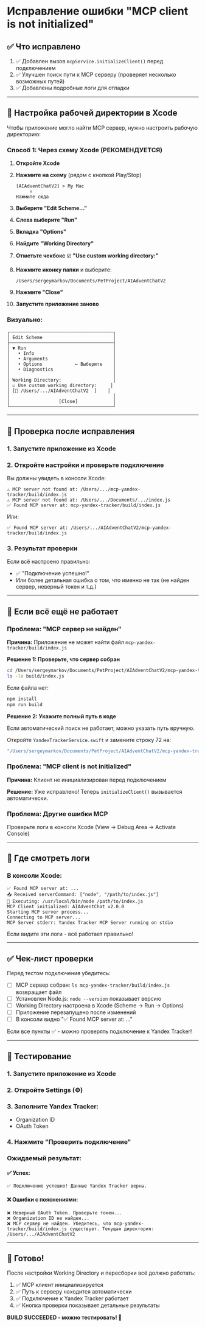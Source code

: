 # Исправление ошибки "MCP client is not initialized"

## ✅ Что исправлено

1. ✅ Добавлен вызов `mcpService.initializeClient()` перед подключением
2. ✅ Улучшен поиск пути к MCP серверу (проверяет несколько возможных путей)
3. ✅ Добавлены подробные логи для отладки

---

## 🔧 Настройка рабочей директории в Xcode

Чтобы приложение могло найти MCP сервер, нужно настроить рабочую директорию:

### Способ 1: Через схему Xcode (РЕКОМЕНДУЕТСЯ)

1. **Откройте Xcode**
2. **Нажмите на схему** (рядом с кнопкой Play/Stop)
   ```
   [AIAdventChatV2] > My Mac
        ↑
   Нажмите сюда
   ```

3. **Выберите "Edit Scheme..."**

4. **Слева выберите "Run"**

5. **Вкладка "Options"**

6. **Найдите "Working Directory"**

7. **Отметьте чекбокс** ☑️ **"Use custom working directory:"**

8. **Нажмите иконку папки** и выберите:
   ```
   /Users/sergeymarkov/Documents/PetProject/AIAdventChatV2
   ```

9. **Нажмите "Close"**

10. **Запустите приложение заново**

### Визуально:

```
┌──────────────────────────────────────┐
│ Edit Scheme                          │
├──────────────────────────────────────┤
│ ▼ Run                                │
│   • Info                             │
│   • Arguments                        │
│   • Options            ← Выберите    │
│   • Diagnostics                      │
│                                      │
│ Working Directory:                   │
│ ☑ Use custom working directory:     │
│ [📁 /Users/.../AIAdventChatV2  ]    │
│                                      │
│                  [Close]             │
└──────────────────────────────────────┘
```

---

## 🧪 Проверка после исправления

### 1. Запустите приложение из Xcode

### 2. Откройте настройки и проверьте подключение

Вы должны увидеть в консоли Xcode:
```
⚠️ MCP server not found at: /Users/.../mcp-yandex-tracker/build/index.js
⚠️ MCP server not found at: /Users/.../Documents/.../index.js
✅ Found MCP server at: mcp-yandex-tracker/build/index.js
```

Или:
```
✅ Found MCP server at: /Users/.../AIAdventChatV2/mcp-yandex-tracker/build/index.js
```

### 3. Результат проверки

Если всё настроено правильно:
- ✅ "Подключение успешно!"
- Или более детальная ошибка о том, что именно не так (не найден сервер, неверный токен и т.д.)

---

## 🐛 Если всё ещё не работает

### Проблема: "MCP сервер не найден"

**Причина:** Приложение не может найти файл `mcp-yandex-tracker/build/index.js`

**Решение 1: Проверьте, что сервер собран**
```bash
cd /Users/sergeymarkov/Documents/PetProject/AIAdventChatV2/mcp-yandex-tracker
ls -la build/index.js
```

Если файла нет:
```bash
npm install
npm run build
```

**Решение 2: Укажите полный путь в коде**

Если автоматический поиск не работает, можно указать путь вручную.

Откройте `YandexTrackerService.swift` и замените строку 72 на:
```swift
"/Users/sergeymarkov/Documents/PetProject/AIAdventChatV2/mcp-yandex-tracker/build/index.js",
```

### Проблема: "MCP client is not initialized"

**Причина:** Клиент не инициализирован перед подключением

**Решение:** Уже исправлено! Теперь `initializeClient()` вызывается автоматически.

### Проблема: Другие ошибки MCP

Проверьте логи в консоли Xcode (View → Debug Area → Activate Console)

---

## 📝 Где смотреть логи

### В консоли Xcode:

```
✅ Found MCP server at: ...
📥 Received serverCommand: ["node", "/path/to/index.js"]
🚀 Executing: /usr/local/bin/node /path/to/index.js
MCP Client initialized: AIAdventChat v2.0.0
Starting MCP server process...
Connecting to MCP server...
MCP Server stderr: Yandex Tracker MCP Server running on stdio
```

Если видите эти логи - всё работает правильно!

---

## ✅ Чек-лист проверки

Перед тестом подключения убедитесь:

- [ ] MCP сервер собран: `ls mcp-yandex-tracker/build/index.js` возвращает файл
- [ ] Установлен Node.js: `node --version` показывает версию
- [ ] Working Directory настроена в Xcode (Scheme → Run → Options)
- [ ] Приложение перезапущено после изменений
- [ ] В консоли видно "✅ Found MCP server at: ..."

Если все пункты ✅ - можно проверять подключение к Yandex Tracker!

---

## 🎯 Тестирование

### 1. Запустите приложение из Xcode

### 2. Откройте Settings (⚙️)

### 3. Заполните Yandex Tracker:
- Organization ID
- OAuth Token

### 4. Нажмите "Проверить подключение"

### Ожидаемый результат:

#### ✅ Успех:
```
✅ Подключение успешно! Данные Yandex Tracker верны.
```

#### ❌ Ошибки с пояснениями:
```
❌ Неверный OAuth Token. Проверьте токен...
❌ Organization ID не найден...
❌ MCP сервер не найден. Убедитесь, что mcp-yandex-tracker/build/index.js существует. Текущая директория: /Users/.../AIAdventChatV2
```

---

## 🚀 Готово!

После настройки Working Directory и пересборки всё должно работать:

1. ✅ MCP клиент инициализируется
2. ✅ Путь к серверу находится автоматически
3. ✅ Подключение к Yandex Tracker работает
4. ✅ Кнопка проверки показывает детальные результаты

**BUILD SUCCEEDED - можно тестировать! 🎉**
